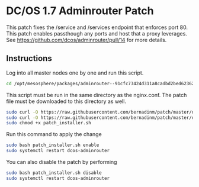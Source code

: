 # DC/OS 1.7 Adminrouter Patch
This patch fixes the /service and /services endpoint that enforces port 80. This patch enables passthough any ports and host that a proxy leverages. See https://github.com/dcos/adminrouter/pull/14 for more details.

## Instructions
Log into all master nodes one by one and run this script.

```bash
cd /opt/mesosphere/packages/adminrouter--91cfc73424d311a8cadbd2bed62362ec216717b7/nginx/conf
```

This script must be run in the same directory as the nginx.conf. The patch file must be downloaded to this directory as well.

```bash
sudo curl -O https://raw.githubusercontent.com/bernadinm/patch/master/diff/patch_installer.sh 
sudo curl -O https://raw.githubusercontent.com/bernadinm/patch/master/diff/mesosphere-adminrouter.patch
sudo chmod +x patch_installer.sh
```

Run this command to apply the change

```bash
sudo bash patch_installer.sh enable
sudo systemctl restart dcos-adminrouter
```

You can also disable the patch by performing 

```bash
sudo bash patch_installer.sh disable
sudo systemctl restart dcos-adminrouter
```


